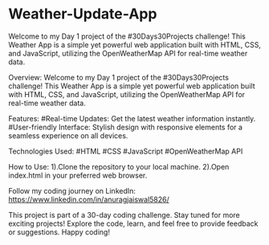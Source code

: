 # Weather-Update-App
Welcome to my Day 1 project of the #30Days30Projects challenge! This Weather App is a simple yet powerful web application built with HTML, CSS, and JavaScript, utilizing the OpenWeatherMap API for real-time weather data.


Overview:
Welcome to my Day 1 project of the #30Days30Projects challenge! This Weather App is a simple yet powerful web application built with HTML, CSS, and JavaScript, utilizing the OpenWeatherMap API for real-time weather data.

Features:
#Real-time Updates: Get the latest weather information instantly.
#User-friendly Interface: Stylish design with responsive elements for a seamless experience on all devices.

Technologies Used:
#HTML
#CSS
#JavaScript
#OpenWeatherMap API

How to Use:
1).Clone the repository to your local machine.
2).Open index.html in your preferred web browser.

Follow my coding journey on LinkedIn: https://www.linkedin.com/in/anuragjaiswal5826/

This project is part of a 30-day coding challenge. Stay tuned for more exciting projects!
Explore the code, learn, and feel free to provide feedback or suggestions. Happy coding!

